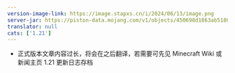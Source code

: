 ```yaml
---
version-image-link: https://image.stapxs.cn/i/2024/06/13/image.png
server-jar: https://piston-data.mojang.com/v1/objects/450698d1863ab5180c25d7c804ef0fe6369dd1ba/server.jar
translator: null
cats: ['1.21']
---
```

* 正式版本文章内容过长，将会在之后翻译，若需要可先见 Minecraft Wiki 或 新闻主页 1.21 更新日志存档
